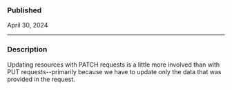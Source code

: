 ### Published

April 30, 2024

---

### Description

Updating resources with PATCH requests is a little more involved than with PUT requests--primarily because we have to update only the data that was provided in the request.